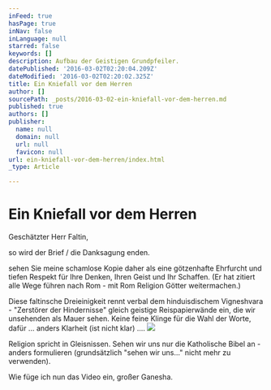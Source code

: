 ```yaml
---
inFeed: true
hasPage: true
inNav: false
inLanguage: null
starred: false
keywords: []
description: Aufbau der Geistigen Grundpfeiler.
datePublished: '2016-03-02T02:20:04.209Z'
dateModified: '2016-03-02T02:20:02.325Z'
title: Ein Kniefall vor dem Herren
author: []
sourcePath: _posts/2016-03-02-ein-kniefall-vor-dem-herren.md
published: true
authors: []
publisher:
  name: null
  domain: null
  url: null
  favicon: null
url: ein-kniefall-vor-dem-herren/index.html
_type: Article

---
```

# Ein Kniefall vor dem Herren

Geschätzter Herr Faltin,

so wird der Brief / die Danksagung enden.

sehen Sie meine schamlose Kopie daher als eine götzenhafte Ehrfurcht und tiefen Respekt für Ihre Denken, Ihren Geist und Ihr Schaffen. (Er hat zitiert alle Wege führen nach Rom - mit Rom Religion Götter weitermachen.)

Diese faltinsche Dreieinigkeit rennt verbal dem hinduisdischem Vigneshvara - "Zerstörer der Hindernisse"  gleich geistige Reispapierwände ein, die wir unsehenden als Mauer sehen. Keine feine Klinge für die Wahl der Worte, dafür ... anders Klarheit (ist nicht klar) ....
![](https://the-grid-user-content.s3-us-west-2.amazonaws.com/e6fa28f8-87e1-44cc-8fd5-ba7165f3dd3f.gif)

Religion spricht in Gleisnissen. Sehen wir uns nur die Katholische Bibel an - anders formulieren (grundsätzlich "sehen wir uns..." nicht mehr zu verwenden).

Wie füge ich nun das Video ein, großer Ganesha.